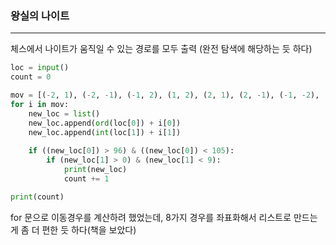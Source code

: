 ### 왕실의 나이트 
---

체스에서 나이트가 움직일 수 있는 경로를 모두 출력 (완전 탐색에 해당하는 듯 하다)

```python
loc = input()
count = 0

mov = [(-2, 1), (-2, -1), (-1, 2), (1, 2), (2, 1), (2, -1), (-1, -2), (1, -2)]
for i in mov:
	new_loc = list()
	new_loc.append(ord(loc[0]) + i[0])
	new_loc.append(int(loc[1]) + i[1])
	
	if ((new_loc[0]) > 96) & ((new_loc[0]) < 105):
		if (new_loc[1] > 0) & (new_loc[1] < 9):
			print(new_loc)
			count += 1

print(count)
```

for 문으로 이동경우를 계산하려 했었는데, 8가지 경우를 좌표화해서 리스트로 만드는게 좀 더 편한 듯 하다(책을 보았다)
